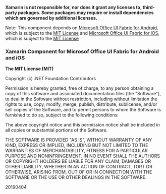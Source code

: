 **Xamarin is not responsible for, nor does it grant any licenses to, third-party packages. Some packages may require or install dependencies which are governed by additional licenses.**

Note: This component depends on [Microsoft Office UI Fabric for Android](https://github.com/OfficeDev/ui-fabric-android), which is subject to the [MIT License](https://github.com/OfficeDev/ui-fabric-android/blob/master/LICENSE) and [Microsoft Office UI Fabric for iOS](https://github.com/OfficeDev/ui-fabric-ios), which is subject to the [MIT License](https://github.com/OfficeDev/ui-fabric-ios/blob/master/LICENSE)

### Xamarin Component for Microsof Office UI Fabric for Android and iOS

**The MIT License (MIT)**

Copyright (c) .NET Foundation Contributors

Permission is hereby granted, free of charge, to any person obtaining a copy of this software and associated documentation files (the "Software"), to deal in the Software without restriction, including without limitation the rights to use, copy, modify, merge, publish, distribute, sublicense, and/or sell copies of the Software, and to permit persons to whom the Software is furnished to do so, subject to the following conditions:

The above copyright notice and this permission notice shall be included in all copies or substantial portions of the Software.

THE SOFTWARE IS PROVIDED "AS IS", WITHOUT WARRANTY OF ANY KIND, EXPRESS OR IMPLIED, INCLUDING BUT NOT LIMITED TO THE WARRANTIES OF MERCHANTABILITY, FITNESS FOR A PARTICULAR PURPOSE AND NONINFRINGEMENT. IN NO EVENT SHALL THE AUTHORS OR COPYRIGHT HOLDERS BE LIABLE FOR ANY CLAIM, DAMAGES OR OTHER LIABILITY, WHETHER IN AN ACTION OF CONTRACT, TORT OR OTHERWISE, ARISING FROM, OUT OF OR IN CONNECTION WITH THE SOFTWARE OR THE USE OR OTHER DEALINGS IN THE SOFTWARE.

20190404

